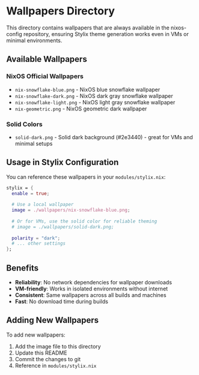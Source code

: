 # Wallpapers Directory

This directory contains wallpapers that are always available in the nixos-config repository, ensuring Stylix theme generation works even in VMs or minimal environments.

## Available Wallpapers

### NixOS Official Wallpapers
- `nix-snowflake-blue.png` - NixOS blue snowflake wallpaper
- `nix-snowflake-dark.png` - NixOS dark gray snowflake wallpaper  
- `nix-snowflake-light.png` - NixOS light gray snowflake wallpaper
- `nix-geometric.png` - NixOS geometric dark wallpaper

### Solid Colors
- `solid-dark.png` - Solid dark background (#2e3440) - great for VMs and minimal setups

## Usage in Stylix Configuration

You can reference these wallpapers in your `modules/stylix.nix`:

```nix
stylix = {
  enable = true;
  
  # Use a local wallpaper
  image = ./wallpapers/nix-snowflake-blue.png;
  
  # Or for VMs, use the solid color for reliable theming
  # image = ./wallpapers/solid-dark.png;
  
  polarity = "dark";
  # ... other settings
};
```

## Benefits

- **Reliability**: No network dependencies for wallpaper downloads
- **VM-friendly**: Works in isolated environments without internet
- **Consistent**: Same wallpapers across all builds and machines
- **Fast**: No download time during builds

## Adding New Wallpapers

To add new wallpapers:
1. Add the image file to this directory
2. Update this README
3. Commit the changes to git
4. Reference in `modules/stylix.nix`